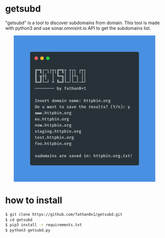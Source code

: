 # getsubd
"getsubd" is a tool to discover subdomains from domain. This tool is made with python3 and use sonar.omnisint.io API to get the subdomains list.

<p align="center">
<img src="https://raw.githubusercontent.com/fathan0x1/getsubd/master/screenshot.png" width=450>
</p>

# how to install
```sh
$ git clone https://github.com/fathan0x1/getsubd.git
$ cd getsubd
$ pip3 install -r requirements.txt
$ python3 getsubd.py
```

